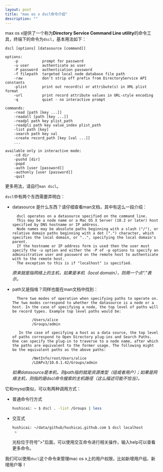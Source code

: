 ```yaml
---
layout: post
title: "max os x dscl命令介绍"
description: ""
---
```


max os x提供了一个称为**Directory Service Command Line utility**的命令工具，终端下的命令为`dscl`，基本用法如下：

    dscl [options] [datasource [command]]

    options:
        -p           prompt for password
        -u user      authenticate as user
        -P password  authentication password
        -f filepath  targeted local node database file path
        -raw         don't strip off prefix from DirectoryService API constants
        -plist       print out record(s) or attribute(s) in XML plist format
        -url         print record attribute values in URL-style encoding
        -q           quiet - no interactive prompt

    commands:
        -read [path [key ...]]
        -readall [path [key ...]]
        -readpl path key plist_path
        -readpli path key value_index plist_path
        -list path [key]
        -search path key val
        -create record_path [key [val ...]]
        ...

    available only in interactive mode:
        -cd dir
        -pushd [dir]
        -popd
        -auth [user [password]]
        -authonly [user [password]]
        -quit

更多用法，请自行`man dscl`。

<!-- more -->

`dscl`中有两个东西需要弄明白：

* datasource 是什么东西？请仔细查看man文档，其中有这么一段介绍：

        dscl operates on a datasource specified on the command line.  
        This may be a node name or a Mac OS X Server (10.2 or later) host specified by DNS hostname or IP address. 
        Node names may be absolute paths beginning with a slash ("/"), or relative domain paths beginning with a dot (".") character, which specifies the local domain, or "..", specifying the local domain's parent.  
        If the hostname or IP address form is used then the user must specify the -u option and either the -P of -p options to specify an administrative user and password on the remote host to authenticate with to the remote host. 
        The exception to this is if "localhost" is specified. 

    _原来就是指网络上的主机，如果是本机（local domain），则用一个点“.”表示。_

* path又是指啥？同样也能在man文档中找到：

        There two modes of operation when specifying paths to operate on. The two modes correspond to whether the datasource is a node or a host. In the case of specifying a node, the top level of paths will be record types. Example top level paths would be:

               /Users/alice
               /Groups/admin

         In the case of specifying a host as a data source, the top level of paths correspond to Open Directory plug-ins and Search Paths. One can specify the plug-in to traverse to a node name, after which the paths are equivalent to the former usage. The following might be the equivalent paths as the above paths:

               /NetInfo/root/Users/alice
               /LDAPv3/10.0.1.42/Groups/admin

    _如果datasource是本机，则path指的就是资源类型（组或者用户）；如果是网络主机，则指的是dscl命令搜索的主机路径（这么描述可能不恰当）。_

它和mysql类似，可以有两种调用方式：

* 普通命令行方式

    ```bash
    hushicai: ~ $ dscl . -list /Groups | less
    ```

* 交互式

    ```bash
    hushicai: ~/data/github/hushicai.github.com $ dscl localhost
     >
    ```

    光标位于符号">"后面，可以使用交互命令进行相关操作，输入help可以查看更多命令。

我们可以使用`dscl`这个命令来管理mac os x上的用户权限，比如新增用户组、新增用户等！

